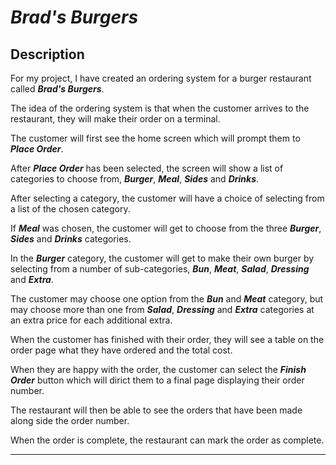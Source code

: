 # ***Brad's Burgers***

## Description

For my project, I have created an ordering system for a burger restaurant called ***Brad's Burgers***.

The idea of the ordering system is that when the customer arrives to the restaurant, they will make their order on a terminal.

The customer will first see the home screen which will prompt them to ***Place Order***.

After ***Place Order*** has been selected, the screen will show a list of categories to choose from, ***Burger***, ***Meal***, ***Sides*** and ***Drinks***.

After selecting a category, the customer will have a choice of selecting from a list of the chosen category.

If ***Meal*** was chosen, the customer will get to choose from the three ***Burger***, ***Sides*** and ***Drinks*** categories.

In the ***Burger*** category, the customer will get to make their own burger by selecting from a number of sub-categories, ***Bun***, ***Meat***, ***Salad***, ***Dressing*** and ***Extra***.

The customer may choose one option from the ***Bun*** and ***Meat*** category, but may choose more than one from ***Salad***, ***Dressing*** and ***Extra*** categories at an extra price for each additional extra.

When the customer has finished with their order, they will see a table on the order page what they have ordered and the total cost.

When they are happy with the order, the customer can select the ***Finish Order*** button which will dirict them to a final page displaying their order number.

The restaurant will then be able to see the orders that have been made along side the order number.

When the order is complete, the restaurant can mark the order as complete.


------